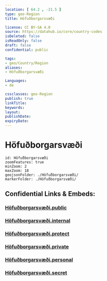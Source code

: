 ```yaml
---
location: [ 64.2 , -21.5 ] 
type: geo-Region
title: Höfuðborgarsvæði

license: CC BY-SA 4.0
source: https://datahub.io/core/country-codes
isDeleted: false
isReadOnly: false
draft: false
confidential: public

tags:
- geo/Country/Region
aliases:
- Höfuðborgarsvæði

Languages:
- de

cssclasses: geo-Region
publish: true
linkTitle: 
keywords: 
layout: 
publishDate: 
expiryDate: 
---
```


# Höfuðborgarsvæði

```leaflet
id: Höfuðborgarsvæði
zoomFeatures: true 
minZoom: 2 
maxZoom: 18
geojsonFolder: ./Höfuðborgarsvæði/
markerFolder: ./Höfuðborgarsvæði/
```


## Confidential Links & Embeds: 

### [Höfuðborgarsvæði.public](/_public/\Earth\Continent\Europe\Europe~North\Iceland\Regions~IcelandHöfuðborgarsvæði.public.md) 

### [Höfuðborgarsvæði.internal](/_internal/\Earth\Continent\Europe\Europe~North\Iceland\Regions~IcelandHöfuðborgarsvæði.internal.md) 

### [Höfuðborgarsvæði.protect](/_protect/\Earth\Continent\Europe\Europe~North\Iceland\Regions~IcelandHöfuðborgarsvæði.protect.md) 

### [Höfuðborgarsvæði.private](/_private/\Earth\Continent\Europe\Europe~North\Iceland\Regions~IcelandHöfuðborgarsvæði.private.md) 

### [Höfuðborgarsvæði.personal](/_personal/\Earth\Continent\Europe\Europe~North\Iceland\Regions~IcelandHöfuðborgarsvæði.personal.md) 

### [Höfuðborgarsvæði.secret](/_secret/\Earth\Continent\Europe\Europe~North\Iceland\Regions~IcelandHöfuðborgarsvæði.secret.md)

